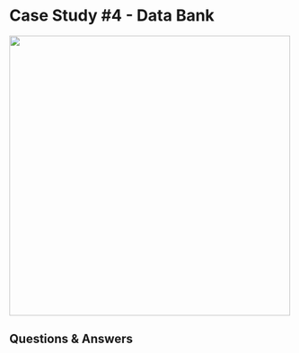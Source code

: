 
# Case Study #4 - Data Bank

<img src="https://8weeksqlchallenge.com/images/case-study-designs/3.png" width="500" height="500">

## Questions & Answers
